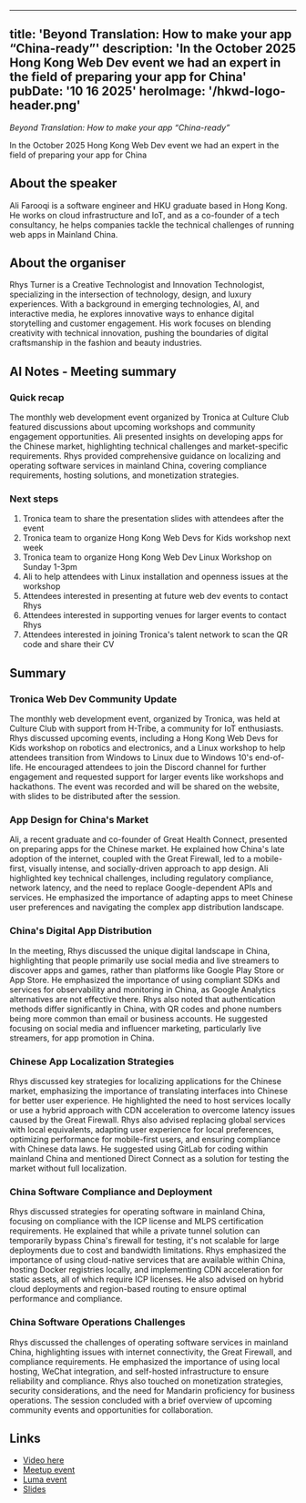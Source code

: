 

---
title: 'Beyond Translation: How to make your app “China-ready”'
description: 'In the October 2025 Hong Kong Web Dev event we had an expert in the field of preparing your app for China'
pubDate: '10 16 2025'
heroImage: '/hkwd-logo-header.png'
---

*Beyond Translation: How to make your app “China-ready”*

​In the October 2025 Hong Kong Web Dev event we had an expert in the field of preparing your app for China
​
## About the speaker
​Ali Farooqi is a software engineer and HKU graduate based in Hong Kong. He works on cloud infrastructure and IoT, and as a co-founder of a tech consultancy, he helps companies tackle the technical challenges of running web apps in Mainland China.


## About the organiser
​Rhys Turner is a Creative Technologist and Innovation Technologist, specializing in the intersection of technology, design, and luxury experiences. With a background in emerging technologies, AI, and interactive media, he explores innovative ways to enhance digital storytelling and customer engagement. His work focuses on blending creativity with technical innovation, pushing the boundaries of digital craftsmanship in the fashion and beauty industries.


## AI Notes - Meeting summary

### Quick recap
The monthly web development event organized by Tronica at Culture Club featured discussions about upcoming workshops and community engagement opportunities. Ali presented insights on developing apps for the Chinese market, highlighting technical challenges and market-specific requirements. Rhys provided comprehensive guidance on localizing and operating software services in mainland China, covering compliance requirements, hosting solutions, and monetization strategies.

### Next steps
1. Tronica team to share the presentation slides with attendees after the event
1. Tronica team to organize Hong Kong Web Devs for Kids workshop next week
1. Tronica team to organize Hong Kong Web Dev Linux Workshop on Sunday 1-3pm
1. Ali to help attendees with Linux installation and openness issues at the workshop
1. Attendees interested in presenting at future web dev events to contact Rhys
1. Attendees interested in supporting venues for larger events to contact Rhys
1. Attendees interested in joining Tronica's talent network to scan the QR code and share their CV

## Summary

### Tronica Web Dev Community Update
The monthly web development event, organized by Tronica, was held at Culture Club with support from H-Tribe, a community for IoT enthusiasts. Rhys discussed upcoming events, including a Hong Kong Web Devs for Kids workshop on robotics and electronics, and a Linux workshop to help attendees transition from Windows to Linux due to Windows 10's end-of-life. He encouraged attendees to join the Discord channel for further engagement and requested support for larger events like workshops and hackathons. The event was recorded and will be shared on the website, with slides to be distributed after the session.

### App Design for China's Market
Ali, a recent graduate and co-founder of Great Health Connect, presented on preparing apps for the Chinese market. He explained how China's late adoption of the internet, coupled with the Great Firewall, led to a mobile-first, visually intense, and socially-driven approach to app design. Ali highlighted key technical challenges, including regulatory compliance, network latency, and the need to replace Google-dependent APIs and services. He emphasized the importance of adapting apps to meet Chinese user preferences and navigating the complex app distribution landscape.

### China's Digital App Distribution
In the meeting, Rhys discussed the unique digital landscape in China, highlighting that people primarily use social media and live streamers to discover apps and games, rather than platforms like Google Play Store or App Store. He emphasized the importance of using compliant SDKs and services for observability and monitoring in China, as Google Analytics alternatives are not effective there. Rhys also noted that authentication methods differ significantly in China, with QR codes and phone numbers being more common than email or business accounts. He suggested focusing on social media and influencer marketing, particularly live streamers, for app promotion in China.

### Chinese App Localization Strategies
Rhys discussed key strategies for localizing applications for the Chinese market, emphasizing the importance of translating interfaces into Chinese for better user experience. He highlighted the need to host services locally or use a hybrid approach with CDN acceleration to overcome latency issues caused by the Great Firewall. Rhys also advised replacing global services with local equivalents, adapting user experience for local preferences, optimizing performance for mobile-first users, and ensuring compliance with Chinese data laws. He suggested using GitLab for coding within mainland China and mentioned Direct Connect as a solution for testing the market without full localization.

### China Software Compliance and Deployment
Rhys discussed strategies for operating software in mainland China, focusing on compliance with the ICP license and MLPS certification requirements. He explained that while a private tunnel solution can temporarily bypass China's firewall for testing, it's not scalable for large deployments due to cost and bandwidth limitations. Rhys emphasized the importance of using cloud-native services that are available within China, hosting Docker registries locally, and implementing CDN acceleration for static assets, all of which require ICP licenses. He also advised on hybrid cloud deployments and region-based routing to ensure optimal performance and compliance.

### China Software Operations Challenges
Rhys discussed the challenges of operating software services in mainland China, highlighting issues with internet connectivity, the Great Firewall, and compliance requirements. He emphasized the importance of using local hosting, WeChat integration, and self-hosted infrastructure to ensure reliability and compliance. Rhys also touched on monetization strategies, security considerations, and the need for Mandarin proficiency for business operations. The session concluded with a brief overview of upcoming community events and opportunities for collaboration.

## Links
- [Video here](https://youtu.be/lghrakauXEg)
- [Meetup event](https://www.meetup.com/hk-web-dev/events/308270339)
- [Luma event](https://luma.com/cj5sjfeh)  
- [Slides](slides/Making-app-China-Ready.pdf)